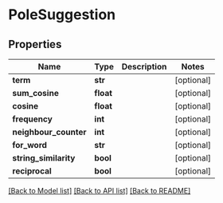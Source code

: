 # PoleSuggestion

## Properties
Name | Type | Description | Notes
------------ | ------------- | ------------- | -------------
**term** | **str** |  | [optional] 
**sum_cosine** | **float** |  | [optional] 
**cosine** | **float** |  | [optional] 
**frequency** | **int** |  | [optional] 
**neighbour_counter** | **int** |  | [optional] 
**for_word** | **str** |  | [optional] 
**string_similarity** | **bool** |  | [optional] 
**reciprocal** | **bool** |  | [optional] 

[[Back to Model list]](../README.md#documentation-for-models) [[Back to API list]](../README.md#documentation-for-api-endpoints) [[Back to README]](../README.md)



